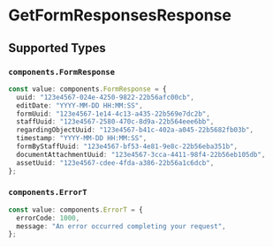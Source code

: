 # GetFormResponsesResponse


## Supported Types

### `components.FormResponse`

```typescript
const value: components.FormResponse = {
  uuid: "123e4567-024e-4250-9822-22b56afc00cb",
  editDate: "YYYY-MM-DD HH:MM:SS",
  formUuid: "123e4567-1e14-4c13-a435-22b569e7dc2b",
  staffUuid: "123e4567-2580-470c-8d9a-22b564eee6bb",
  regardingObjectUuid: "123e4567-b41c-402a-a045-22b5682fb03b",
  timestamp: "YYYY-MM-DD HH:MM:SS",
  formByStaffUuid: "123e4567-bf53-4e81-9e8c-22b56eba351b",
  documentAttachmentUuid: "123e4567-3cca-4411-98f4-22b56eb105db",
  assetUuid: "123e4567-cdee-4fda-a386-22b56a1c6dcb",
};
```

### `components.ErrorT`

```typescript
const value: components.ErrorT = {
  errorCode: 1000,
  message: "An error occurred completing your request",
};
```

